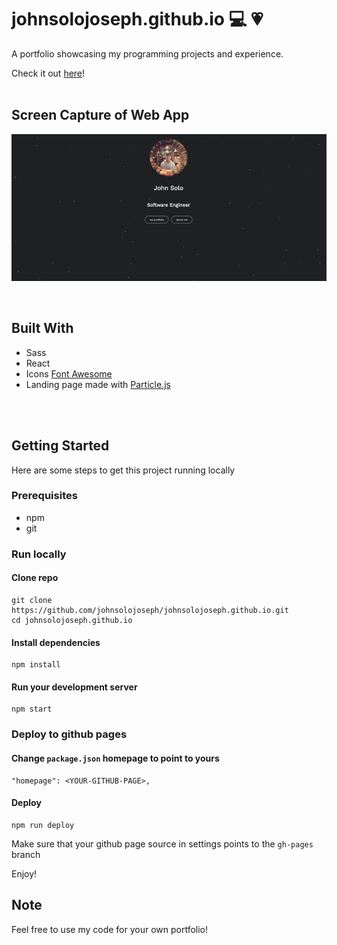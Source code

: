 # johnsolojoseph.github.io :computer: :heartpulse:
A portfolio showcasing my programming projects and experience.

Check it out [here](https://johnjsolo.com)!
<br />
<br />

## Screen Capture of Web App
![Portfolio](https://raw.githubusercontent.com/johnsolojoseph/johnsolojoseph.github.io/master/src/assets/portfolio.gif)

<br />

## Built With

- Sass
- React
- Icons [Font Awesome](https://fontawesome.com/icons)
- Landing page made with [Particle.js](https://vincentgarreau.com/particles.js/)

<br />
<br />

<!-- GETTING STARTED -->
## Getting Started
Here are some steps to get this project running locally

### Prerequisites

* npm
* git

### Run locally 

#### Clone repo

```
git clone https://github.com/johnsolojoseph/johnsolojoseph.github.io.git
cd johnsolojoseph.github.io
```

#### Install dependencies

```
npm install 
```

#### Run your development server

```
npm start
```

### Deploy to github pages

#### Change ```package.json``` homepage to point to yours

```
"homepage": <YOUR-GITHUB-PAGE>,
```

#### Deploy

```
npm run deploy
```

Make sure that your github page source in settings points to the ```gh-pages``` branch

Enjoy!



## Note
Feel free to use my code for your own portfolio!
